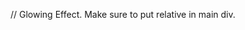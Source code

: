 <div className="absolute top-15 w-[300px] h-[100px] bg-orange-500 opacity-20 blur-3xl rounded-full pointer-events-none "></div>

// Glowing Effect. Make sure to put relative in main div. 
